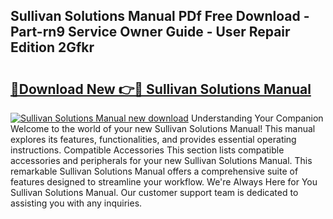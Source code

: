 ## Sullivan Solutions Manual PDf Free Download - Part-rn9 Service Owner Guide - User Repair Edition 2Gfkr

# <h2><a href="http://bc83221.oget.top/?id=Sullivan+Solutions+Manual">🔗Download New 👉🔴 Sullivan Solutions Manual</a></h2>

[![Sullivan Solutions Manual new download](https://i.imgur.com/5g1atiW.png)](http://bc83221.oget.top/?id=Sullivan+Solutions+Manual)
Understanding Your Companion Welcome to the world of your new Sullivan Solutions Manual! This manual explores its features, functionalities, and provides essential operating instructions. Compatible Accessories This section lists compatible accessories and peripherals for your new Sullivan Solutions Manual. This remarkable Sullivan Solutions Manual offers a comprehensive suite of features designed to streamline your workflow. We're Always Here for You Sullivan Solutions Manual. Our customer support team is dedicated to assisting you with any inquiries.
